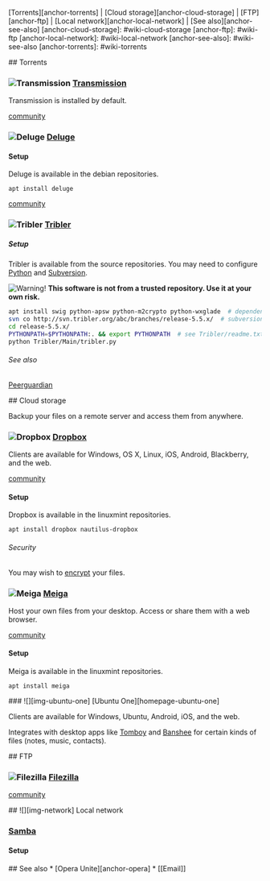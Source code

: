 [Torrents][anchor-torrents] | [Cloud storage][anchor-cloud-storage] | [FTP][anchor-ftp] | [Local network][anchor-local-network] | [See also][anchor-see-also]
[anchor-cloud-storage]: #wiki-cloud-storage
[anchor-ftp]: #wiki-ftp
[anchor-local-network]: #wiki-local-network
[anchor-see-also]: #wiki-see-also
[anchor-torrents]: #wiki-torrents


<a name="torrents"/>
## Torrents

### ![][img-transmission] [Transmission][homepage-transmission]

Transmission is installed by default.

[community][community-transmission]

### ![][img-deluge] [Deluge][homepage-deluge]

#### Setup

Deluge is available in the debian repositories.

`apt install deluge`

[community][community-deluge]

### ![][img-tribler] [Tribler][homepage-tribler]

##### Setup

Tribler is available from the source repositories.  You may need to configure [Python][anchor-python] and [Subversion][anchor-subversion].

![][emblem-warn] **This software is not from a trusted repository.  Use it at your own risk.**

````sh
apt install swig python-apsw python-m2crypto python-wxglade  # dependencies
svn co http://svn.tribler.org/abc/branches/release-5.5.x/  # subversion
cd release-5.5.x/
PYTHONPATH=$PYTHONPATH:. && export PYTHONPATH  # see Tribler/readme.txt
python Tribler/Main/tribler.py
````

###### See also

[Peerguardian][anchor-peerguardian]

<a name="cloud-storage"/>
## Cloud storage

Backup your files on a remote server and access them from anywhere.

### ![][img-dropbox] [Dropbox][homepage-dropbox]

Clients are available for Windows, OS X, Linux, iOS, Android, Blackberry, and the web.

[community][community-dropbox]

#### Setup

Dropbox is available in the linuxmint repositories.

`apt install dropbox nautilus-dropbox`

###### Security

You may wish to [encrypt][anchor-encryption] your files.

### ![][img-meiga] [Meiga][homepage-meiga]

Host your own files from your desktop.  Access or share them with a web browser.

[community][community-meiga]

#### Setup

Meiga is available in the linuxmint repositories.

`apt install meiga`

<a name="ubuntu-one" />
### ![][img-ubuntu-one] [Ubuntu One][homepage-ubuntu-one]

Clients are available for Windows, Ubuntu, Android, iOS, and the web.  

Integrates with desktop apps like [Tomboy][anchor-tomboy] and [Banshee][anchor-banshee] for certain kinds of files (notes, music, contacts).

<a name="ftp"/>
## FTP

### ![][img-filezilla] [Filezilla][homepage-filezilla]

[community][community-filezilla]

<a name="local-network"/>
## ![][img-network] Local network

### [Samba][homepage-samba]

#### Setup

<a name="see-also"/>
## See also
* [Opera Unite][anchor-opera]
* [[Email]]


[anchor-banshee]: Audio-&-Video#wiki-banshee
[anchor-encryption]: Security#wiki-encryption
[anchor-opera]: Browsers#wiki-opera
[anchor-peerguardian]: Security#wiki-peerguardian
[anchor-python]: Programming#wiki-python
[anchor-subversion]: Programming#wiki-subversion
[anchor-tomboy]: Office#wiki-tomboy

[community-deluge]: http://community.linuxmint.com/software/view/deluge
[community-dropbox]: http://community.linuxmint.com/software/view/dropbox
[community-filezilla]: http://community.linuxmint.com/software/view/filezilla
[community-meiga]: http://community.linuxmint.com/software/view/meiga
[community-transmission]: http://community.linuxmint.com/software/view/transmission

[emblem-warn]: image/emblem-warn.png "Warning!"

[homepage-deluge]: http://deluge-torrent.org/
[homepage-dropbox]: https://www.dropbox.com
[homepage-filezilla]: http://filezilla-project.org/
[homepage-meiga]: http://meiga.igalia.com/
[homepage-samba]: http://www.samba.org/
[homepage-transmission]: http://www.transmissionbt.com/
[homepage-tribler]: http://www.tribler.org/
[homepage-ubuntu-one]: https://one.ubuntu.com/

[img-deluge]: image/deluge.png "Deluge"
[img-dropbox]: image/dropbox.png "Dropbox"
[img-filezilla]: image/filezilla.png "Filezilla"
[img-meiga]: image/meiga.png "Meiga"
[img-network]: image/folder-remote.png "Network"
[img-transmission]: image/transmission.png "Transmission"
[img-tribler]: image/tribler.png "Tribler"
[img-ubuntu-one]: image/ubuntu-one.png "Ubuntu One"